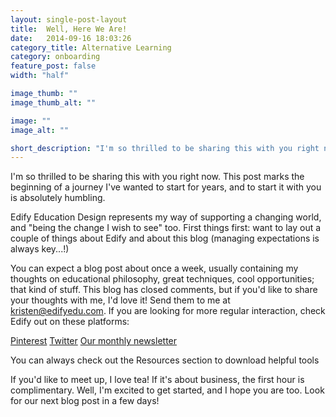 ```yaml
---
layout: single-post-layout
title:  Well, Here We Are!
date:   2014-09-16 18:03:26
category_title: Alternative Learning
category: onboarding
feature_post: false
width: "half"

image_thumb: ""
image_thumb_alt: ""

image: ""
image_alt: ""

short_description: "I'm so thrilled to be sharing this with you right now. This post marks the beginning of a journey I've wanted to start for years, and to start it with you is absolutely humbling."
---
```


I'm so thrilled to be sharing this with you right now. This post marks the beginning of a journey I've wanted to start for years, and to start it with you is absolutely humbling.

Edify Education Design represents my way of supporting a changing world, and "being the change I wish to see" too. First things first: want to lay out a couple of things about Edify and about this blog (managing expectations is always key...!)

You can expect a blog post about once a week, usually containing my thoughts on educational philosophy, great techniques, cool opportunities; that kind of stuff. This blog has closed comments, but if you'd like to share your thoughts with me, I'd love it! Send them to me at kristen@edifyedu.com. If you are looking for more regular interaction, check Edify out on these platforms:

[Pinterest](http://www.pinterest.com/edifyedu/) [Twitter](https://twitter.com/edifyedu) [Our monthly newsletter](http://eepurl.com/3sx29)

You can always check out the Resources section to download helpful tools

If you'd like to meet up, I love tea! If it's about business, the first hour is complimentary.  Well, I'm excited to get started, and I hope you are too. Look for our next blog post in a few days!

